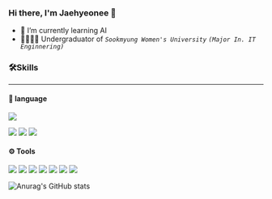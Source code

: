 ### Hi there, I'm Jaehyeonee 👋
- 🌱 I’m currently learning AI
- 👩🏻‍💻🎯 Undergraduator of  *```Sookmyung Women's University```* *```(Major In. IT Enginnering)```*


<!--
**Jaehyeonee/jaehyeonee** is a ✨ _special_ ✨ repository because its `README.md` (this file) appears on your GitHub profile.

Here are some ideas to get you started:

- 🔭 I’m currently working on ...
- 🌱 I’m currently learning ...
- 👯 I’m looking to collaborate on ...
- 🤔 I’m looking for help with ...
- 💬 Ask me about ...
- 📫 How to reach me: ...
- 😄 Pronouns: ...
- ⚡ Fun fact: ...
-->

### 🛠️Skills
---

#### 💬 language
<p >
  <img src="https://img.shields.io/badge/Python-3776AB?style=plastic&logo=Python&logoColor=white"/>
</p>
<p>
  <img src="https://img.shields.io/badge/Dart-0175C2?style=plastic&logo=Dart&logoColor=white"/>
  <img src="https://img.shields.io/badge/Java-0175C2?style=plastic&logo=Java&logoColor=white"/>
  <img src="https://img.shields.io/badge/Kotlin-7F52FF?style=plastic&logo=Kotlin&logoColor=white"/>
</p>


#### ⚙️ Tools
<p>
  <img src="https://img.shields.io/badge/PyTorch-EE4C2C?style=plastic&logo=PyTorch&logoColor=white"/>
  <img src="https://img.shields.io/badge/TensorFlow-FF6F00?style=plastic&logo=TensorFlow&logoColor=white"/>
  <img src="https://img.shields.io/badge/Flutter-4479A1?style=plastic&logo=Flutter&logoColor=white"/>
  <img src="https://img.shields.io/badge/MySQL-02569B?style=plastic&logo=MySQL&logoColor=white"/>
  <img src="https://img.shields.io/badge/Firebase-FFCA28?style=plastic&logo=Firebase&logoColor=white"/>
  <img src="https://img.shields.io/badge/Google Cloud-4285F4?style=plastic&logo=Google Cloud&logoColor=white"/>
  <img src="https://img.shields.io/badge/Android-3DDC84?style=plastic&logo=Android&logoColor=white"/>
  

</p>



![Anurag's GitHub stats](https://github-readme-stats.vercel.app/api?username=jaehyeonee&show_icons=true&theme=radical)


